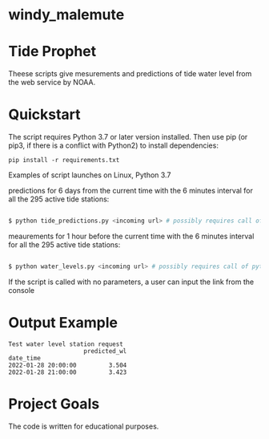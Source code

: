 # windy_malemute
# Tide Prophet
Theese scripts give mesurements and predictions of tide water level from the web service by NOAA.

# Quickstart

The script requires Python 3.7 or later version installed. Then use pip (or pip3, if there is a conflict with Python2) to install dependencies:
```
pip install -r requirements.txt
```

Examples of script launches on Linux, Python 3.7

predictions for 6 days from the current time with the 6 minutes interval for all the 295 active tide stations:

```bash

$ python tide_predictions.py <incoming url> # possibly requires call of python3 executive instead of just python

```

meaurements for 1 hour before the current time with the 6 minutes interval for all the 295 active tide stations:

```bash

$ python water_levels.py <incoming url> # possibly requires call of python3 executive instead of just python

```


If the script is called with no parameters, a user can input the link from the console

# Output Example

```
Test water level station request
                     predicted_wl
date_time                        
2022-01-28 20:00:00         3.504
2022-01-28 21:00:00         3.423
```

# Project Goals

The code is written for educational purposes.
